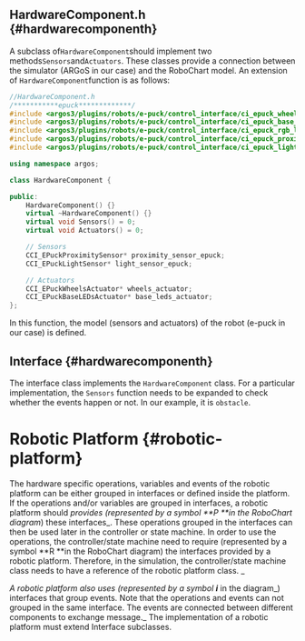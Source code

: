## HardwareComponent.h {#hardwarecomponenth}

A subclass of`HardwareComponent`should implement two methods`Sensors`and`Actuators`. These classes provide a connection between the simulator \(ARGoS in our case\) and the RoboChart model. An extension of `HardwareComponent`function is as follows:

```cpp
//HardwareComponent.h
/***********epuck*************/
#include <argos3/plugins/robots/e-puck/control_interface/ci_epuck_wheels_actuator.h>
#include <argos3/plugins/robots/e-puck/control_interface/ci_epuck_base_leds_actuator.h>
#include <argos3/plugins/robots/e-puck/control_interface/ci_epuck_rgb_leds_actuator.h>
#include <argos3/plugins/robots/e-puck/control_interface/ci_epuck_proximity_sensor.h>
#include <argos3/plugins/robots/e-puck/control_interface/ci_epuck_light_sensor.h>

using namespace argos;

class HardwareComponent {

public:
    HardwareComponent() {}
    virtual ~HardwareComponent() {}
    virtual void Sensors() = 0;
    virtual void Actuators() = 0;

    // Sensors
    CCI_EPuckProximitySensor* proximity_sensor_epuck;
    CCI_EPuckLightSensor* light_sensor_epuck;

    // Actuators
    CCI_EPuckWheelsActuator* wheels_actuator;
    CCI_EPuckBaseLEDsActuator* base_leds_actuator;
};
```

In this function, the model \(sensors and actuators\) of the robot \(e-puck in our case\) is defined.

## Interface {#hardwarecomponenth}

The interface class implements the `HardwareComponent` class. For a particular implementation, the `Sensors` function needs to be expanded to check whether the events happen or not. In our example, it is `obstacle`.

# Robotic Platform {#robotic-platform}

The hardware specific operations, variables and events of the robotic platform can be either grouped in interfaces or defined inside the platform. If the operations and/or variables are grouped in interfaces, a robotic platform should _provides \(represented by a symbol **P **in the RoboChart diagram_\) these interfaces_. These operations grouped in the interfaces can then be used later in the controller or state machine. In order to use the operations, the controller/state machine need to require \(represented by a symbol **R **in the RoboChart diagram\) the interfaces provided by a robotic platform. Therefore, in the simulation, the controller/state machine class needs to have a reference of the robotic platform class. _



_A robotic platform also uses \(represented by a symbol **i**_ in the diagram_\) interfaces that group events. Note that the operations and events can not grouped in the same interface. The events are connected between different components to exchange message._ The implementation of a robotic platform must extend Interface subclasses.

